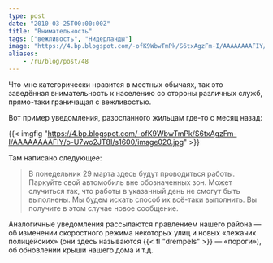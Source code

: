 ```yaml
---
type: post
date: "2010-03-25T00:00:00Z"
title: "Внимательность"
tags: ["вежливость", "Нидерланды"]
image: "https://4.bp.blogspot.com/-ofK9WbwTmPk/S6txAgzFm-I/AAAAAAAAFIY/o-U7wo2JT8I/s1600/image020.jpg"
aliases:
    - /ru/blog/post/48
---
```


Что мне категорически нравится в местных обычаях, так это заведённая внимательность к населению со стороны различных служб, прямо-таки граничащая с вежливостью.

Вот пример уведомления, разосланного жильцам где-то с месяц назад:

{{< imgfig "https://4.bp.blogspot.com/-ofK9WbwTmPk/S6txAgzFm-I/AAAAAAAAFIY/o-U7wo2JT8I/s1600/image020.jpg" >}}

<!--more-->

Там написано следующее:

> В понедельник 29 марта здесь будут проводиться работы.
> Паркуйте свой автомобиль вне обозначенных зон.
> Может случиться так, что работы в указанный день не смогут быть выполнены.
> Мы будем искать способ их всё-таки выполнить. Вы получите в этом случае новое сообщение.

Аналогичные уведомления рассылаются правлением нашего района — об изменении скоростного режима некоторых улиц и новых «лежачих полицейских» (они здесь называются {{< fl "drempels" >}} — «пороги»), об обновлении крыши нашего дома и т.д.
